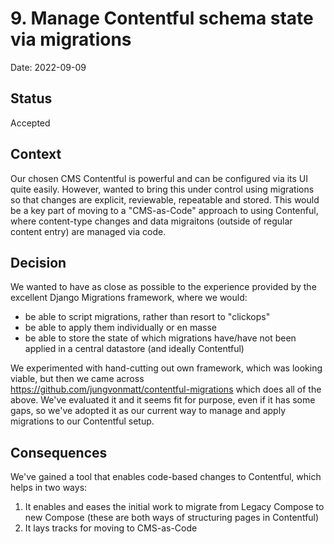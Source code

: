 # 9. Manage Contentful schema state via migrations

Date: 2022-09-09

## Status

Accepted

## Context

Our chosen CMS Contentful is powerful and can be configured via its UI  quite
easily. However, wanted to bring this under control using migrations so that
changes are explicit, reviewable, repeatable and stored. This would be a key
part of moving to a "CMS-as-Code" approach to using Contenful, where 
content-type changes and data migraitons (outside of regular content entry)
are managed via code.

## Decision

We wanted to have as close as possible to the experience provided by the 
excellent Django Migrations framework, where we would:
* be able to script migrations, rather than resort to "clickops"
* be able to apply them individually or en masse
* be able to store the state of which migrations have/have not been applied
in a central datastore (and ideally Contentful)

We experimented with hand-cutting out own framework, which was looking viable,
but then we came across https://github.com/jungvonmatt/contentful-migrations
which does all of the above. We've evaluated it and it seems fit for purpose,
even if it has some gaps, so we've adopted it as our current way to manage and 
apply migrations to our Contentful setup.

## Consequences

We've gained a tool that enables code-based changes to Contentful, which helps 
in two ways: 
1) It enables and eases the initial work to migrate from Legacy Compose to 
new Compose (these are both ways of structuring pages in Contentful)
2) It lays tracks for moving to CMS-as-Code
